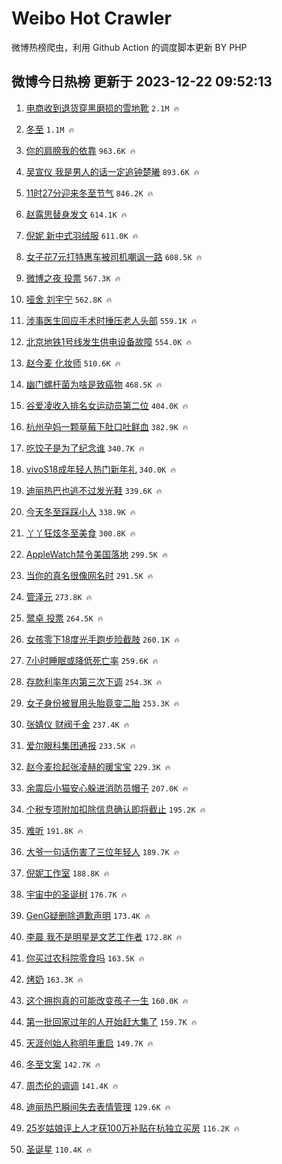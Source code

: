 # Weibo Hot Crawler 



微博热榜爬虫，利用 Github Action 的调度脚本更新 BY PHP 


## 微博今日热榜 更新于 2023-12-22 09:52:13 
1. [电商收到退货穿黑磨损的雪地靴](https://s.weibo.com/weibo?q=%23%E7%94%B5%E5%95%86%E6%94%B6%E5%88%B0%E9%80%80%E8%B4%A7%E7%A9%BF%E9%BB%91%E7%A3%A8%E6%8D%9F%E7%9A%84%E9%9B%AA%E5%9C%B0%E9%9D%B4%23&t=31&band_rank=1&Refer=top) `2.1M 🔥` 

1. [冬至](https://s.weibo.com/weibo?q=%E5%86%AC%E8%87%B3&t=31&band_rank=2&Refer=top) `1.1M 🔥` 

1. [你的肩膀我的依靠](https://s.weibo.com/weibo?q=%23%E4%BD%A0%E7%9A%84%E8%82%A9%E8%86%80%E6%88%91%E7%9A%84%E4%BE%9D%E9%9D%A0%23&t=31&band_rank=3&Refer=top) `963.6K 🔥` 

1. [吴宣仪 我是男人的话一定追钟楚曦](https://s.weibo.com/weibo?q=%E5%90%B4%E5%AE%A3%E4%BB%AA%20%E6%88%91%E6%98%AF%E7%94%B7%E4%BA%BA%E7%9A%84%E8%AF%9D%E4%B8%80%E5%AE%9A%E8%BF%BD%E9%92%9F%E6%A5%9A%E6%9B%A6&t=31&band_rank=4&Refer=top) `893.6K 🔥` 

1. [11时27分迎来冬至节气](https://s.weibo.com/weibo?q=%2311%E6%97%B627%E5%88%86%E8%BF%8E%E6%9D%A5%E5%86%AC%E8%87%B3%E8%8A%82%E6%B0%94%23&t=31&band_rank=5&Refer=top) `846.2K 🔥` 

1. [赵露思替身发文](https://s.weibo.com/weibo?q=%23%E8%B5%B5%E9%9C%B2%E6%80%9D%E6%9B%BF%E8%BA%AB%E5%8F%91%E6%96%87%23&t=31&band_rank=6&Refer=top) `614.1K 🔥` 

1. [倪妮 新中式羽绒服](https://s.weibo.com/weibo?q=%E5%80%AA%E5%A6%AE%20%E6%96%B0%E4%B8%AD%E5%BC%8F%E7%BE%BD%E7%BB%92%E6%9C%8D&t=31&band_rank=7&Refer=top) `611.0K 🔥` 

1. [女子花7元打特惠车被司机嘲讽一路](https://s.weibo.com/weibo?q=%23%E5%A5%B3%E5%AD%90%E8%8A%B17%E5%85%83%E6%89%93%E7%89%B9%E6%83%A0%E8%BD%A6%E8%A2%AB%E5%8F%B8%E6%9C%BA%E5%98%B2%E8%AE%BD%E4%B8%80%E8%B7%AF%23&t=31&band_rank=8&Refer=top) `608.5K 🔥` 

1. [微博之夜 投票](https://s.weibo.com/weibo?q=%E5%BE%AE%E5%8D%9A%E4%B9%8B%E5%A4%9C%20%E6%8A%95%E7%A5%A8&t=31&band_rank=9&Refer=top) `567.3K 🔥` 

1. [哑舍 刘宇宁](https://s.weibo.com/weibo?q=%E5%93%91%E8%88%8D%20%E5%88%98%E5%AE%87%E5%AE%81&t=31&band_rank=10&Refer=top) `562.8K 🔥` 

1. [涉事医生回应手术时捶压老人头部](https://s.weibo.com/weibo?q=%23%E6%B6%89%E4%BA%8B%E5%8C%BB%E7%94%9F%E5%9B%9E%E5%BA%94%E6%89%8B%E6%9C%AF%E6%97%B6%E6%8D%B6%E5%8E%8B%E8%80%81%E4%BA%BA%E5%A4%B4%E9%83%A8%23&t=31&band_rank=11&Refer=top) `559.1K 🔥` 

1. [北京地铁1号线发生供电设备故障](https://s.weibo.com/weibo?q=%23%E5%8C%97%E4%BA%AC%E5%9C%B0%E9%93%811%E5%8F%B7%E7%BA%BF%E5%8F%91%E7%94%9F%E4%BE%9B%E7%94%B5%E8%AE%BE%E5%A4%87%E6%95%85%E9%9A%9C%23&t=31&band_rank=12&Refer=top) `554.0K 🔥` 

1. [赵今麦 化妆师](https://s.weibo.com/weibo?q=%E8%B5%B5%E4%BB%8A%E9%BA%A6%20%E5%8C%96%E5%A6%86%E5%B8%88&t=31&band_rank=13&Refer=top) `510.6K 🔥` 

1. [幽门螺杆菌为啥是致癌物](https://s.weibo.com/weibo?q=%23%E5%B9%BD%E9%97%A8%E8%9E%BA%E6%9D%86%E8%8F%8C%E4%B8%BA%E5%95%A5%E6%98%AF%E8%87%B4%E7%99%8C%E7%89%A9%23&t=31&band_rank=14&Refer=top) `468.5K 🔥` 

1. [谷爱凌收入排名女运动员第二位](https://s.weibo.com/weibo?q=%23%E8%B0%B7%E7%88%B1%E5%87%8C%E6%94%B6%E5%85%A5%E6%8E%92%E5%90%8D%E5%A5%B3%E8%BF%90%E5%8A%A8%E5%91%98%E7%AC%AC%E4%BA%8C%E4%BD%8D%23&t=31&band_rank=15&Refer=top) `404.0K 🔥` 

1. [杭州孕妈一颗草莓下肚口吐鲜血](https://s.weibo.com/weibo?q=%23%E6%9D%AD%E5%B7%9E%E5%AD%95%E5%A6%88%E4%B8%80%E9%A2%97%E8%8D%89%E8%8E%93%E4%B8%8B%E8%82%9A%E5%8F%A3%E5%90%90%E9%B2%9C%E8%A1%80%23&t=31&band_rank=16&Refer=top) `382.9K 🔥` 

1. [吃饺子是为了纪念谁](https://s.weibo.com/weibo?q=%23%E5%90%83%E9%A5%BA%E5%AD%90%E6%98%AF%E4%B8%BA%E4%BA%86%E7%BA%AA%E5%BF%B5%E8%B0%81%23&t=31&band_rank=17&Refer=top) `340.7K 🔥` 

1. [vivoS18成年轻人热门新年礼](https://s.weibo.com/weibo?q=%23vivoS18%E6%88%90%E5%B9%B4%E8%BD%BB%E4%BA%BA%E7%83%AD%E9%97%A8%E6%96%B0%E5%B9%B4%E7%A4%BC%23&t=31&band_rank=18&Refer=top) `340.0K 🔥` 

1. [迪丽热巴也逃不过发光鞋](https://s.weibo.com/weibo?q=%E8%BF%AA%E4%B8%BD%E7%83%AD%E5%B7%B4%E4%B9%9F%E9%80%83%E4%B8%8D%E8%BF%87%E5%8F%91%E5%85%89%E9%9E%8B&t=31&band_rank=19&Refer=top) `339.6K 🔥` 

1. [今天冬至踩踩小人](https://s.weibo.com/weibo?q=%E4%BB%8A%E5%A4%A9%E5%86%AC%E8%87%B3%E8%B8%A9%E8%B8%A9%E5%B0%8F%E4%BA%BA&t=31&band_rank=20&Refer=top) `338.9K 🔥` 

1. [丫丫狂炫冬至美食](https://s.weibo.com/weibo?q=%23%E4%B8%AB%E4%B8%AB%E7%8B%82%E7%82%AB%E5%86%AC%E8%87%B3%E7%BE%8E%E9%A3%9F%23&t=31&band_rank=21&Refer=top) `300.8K 🔥` 

1. [AppleWatch禁令美国落地](https://s.weibo.com/weibo?q=%23AppleWatch%E7%A6%81%E4%BB%A4%E7%BE%8E%E5%9B%BD%E8%90%BD%E5%9C%B0%23&t=31&band_rank=22&Refer=top) `299.5K 🔥` 

1. [当你的真名很像网名时](https://s.weibo.com/weibo?q=%E5%BD%93%E4%BD%A0%E7%9A%84%E7%9C%9F%E5%90%8D%E5%BE%88%E5%83%8F%E7%BD%91%E5%90%8D%E6%97%B6&t=31&band_rank=23&Refer=top) `291.5K 🔥` 

1. [管泽元](https://s.weibo.com/weibo?q=%E7%AE%A1%E6%B3%BD%E5%85%83&t=31&band_rank=24&Refer=top) `273.8K 🔥` 

1. [鹭卓 投票](https://s.weibo.com/weibo?q=%E9%B9%AD%E5%8D%93%20%E6%8A%95%E7%A5%A8&t=31&band_rank=25&Refer=top) `264.5K 🔥` 

1. [女孩零下18度光手跑步险截肢](https://s.weibo.com/weibo?q=%23%E5%A5%B3%E5%AD%A9%E9%9B%B6%E4%B8%8B18%E5%BA%A6%E5%85%89%E6%89%8B%E8%B7%91%E6%AD%A5%E9%99%A9%E6%88%AA%E8%82%A2%23&t=31&band_rank=26&Refer=top) `260.1K 🔥` 

1. [7小时睡眠或降低死亡率](https://s.weibo.com/weibo?q=%237%E5%B0%8F%E6%97%B6%E7%9D%A1%E7%9C%A0%E6%88%96%E9%99%8D%E4%BD%8E%E6%AD%BB%E4%BA%A1%E7%8E%87%23&t=31&band_rank=27&Refer=top) `259.6K 🔥` 

1. [存款利率年内第三次下调](https://s.weibo.com/weibo?q=%23%E5%AD%98%E6%AC%BE%E5%88%A9%E7%8E%87%E5%B9%B4%E5%86%85%E7%AC%AC%E4%B8%89%E6%AC%A1%E4%B8%8B%E8%B0%83%23&t=31&band_rank=28&Refer=top) `254.3K 🔥` 

1. [女子身份被冒用头胎竟变二胎](https://s.weibo.com/weibo?q=%23%E5%A5%B3%E5%AD%90%E8%BA%AB%E4%BB%BD%E8%A2%AB%E5%86%92%E7%94%A8%E5%A4%B4%E8%83%8E%E7%AB%9F%E5%8F%98%E4%BA%8C%E8%83%8E%23&t=31&band_rank=29&Refer=top) `253.3K 🔥` 

1. [张婧仪 财阀千金](https://s.weibo.com/weibo?q=%E5%BC%A0%E5%A9%A7%E4%BB%AA%20%E8%B4%A2%E9%98%80%E5%8D%83%E9%87%91&t=31&band_rank=30&Refer=top) `237.4K 🔥` 

1. [爱尔眼科集团通报](https://s.weibo.com/weibo?q=%23%E7%88%B1%E5%B0%94%E7%9C%BC%E7%A7%91%E9%9B%86%E5%9B%A2%E9%80%9A%E6%8A%A5%23&t=31&band_rank=31&Refer=top) `233.5K 🔥` 

1. [赵今麦捡起张凌赫的暖宝宝](https://s.weibo.com/weibo?q=%23%E8%B5%B5%E4%BB%8A%E9%BA%A6%E6%8D%A1%E8%B5%B7%E5%BC%A0%E5%87%8C%E8%B5%AB%E7%9A%84%E6%9A%96%E5%AE%9D%E5%AE%9D%23&t=31&band_rank=32&Refer=top) `229.3K 🔥` 

1. [余震后小猫安心躲进消防员帽子](https://s.weibo.com/weibo?q=%23%E4%BD%99%E9%9C%87%E5%90%8E%E5%B0%8F%E7%8C%AB%E5%AE%89%E5%BF%83%E8%BA%B2%E8%BF%9B%E6%B6%88%E9%98%B2%E5%91%98%E5%B8%BD%E5%AD%90%23&t=31&band_rank=33&Refer=top) `207.0K 🔥` 

1. [个税专项附加扣除信息确认即将截止](https://s.weibo.com/weibo?q=%23%E4%B8%AA%E7%A8%8E%E4%B8%93%E9%A1%B9%E9%99%84%E5%8A%A0%E6%89%A3%E9%99%A4%E4%BF%A1%E6%81%AF%E7%A1%AE%E8%AE%A4%E5%8D%B3%E5%B0%86%E6%88%AA%E6%AD%A2%23&t=31&band_rank=34&Refer=top) `195.2K 🔥` 

1. [难听](https://s.weibo.com/weibo?q=%E9%9A%BE%E5%90%AC&t=31&band_rank=35&Refer=top) `191.8K 🔥` 

1. [大爷一句话伤害了三位年轻人](https://s.weibo.com/weibo?q=%E5%A4%A7%E7%88%B7%E4%B8%80%E5%8F%A5%E8%AF%9D%E4%BC%A4%E5%AE%B3%E4%BA%86%E4%B8%89%E4%BD%8D%E5%B9%B4%E8%BD%BB%E4%BA%BA&t=31&band_rank=36&Refer=top) `189.7K 🔥` 

1. [倪妮工作室](https://s.weibo.com/weibo?q=%E5%80%AA%E5%A6%AE%E5%B7%A5%E4%BD%9C%E5%AE%A4&t=31&band_rank=37&Refer=top) `188.8K 🔥` 

1. [宇宙中的圣诞树](https://s.weibo.com/weibo?q=%E5%AE%87%E5%AE%99%E4%B8%AD%E7%9A%84%E5%9C%A3%E8%AF%9E%E6%A0%91&t=31&band_rank=38&Refer=top) `176.7K 🔥` 

1. [GenG疑删除道歉声明](https://s.weibo.com/weibo?q=%23GenG%E7%96%91%E5%88%A0%E9%99%A4%E9%81%93%E6%AD%89%E5%A3%B0%E6%98%8E%23&t=31&band_rank=39&Refer=top) `173.4K 🔥` 

1. [李晨 我不是明星是文艺工作者](https://s.weibo.com/weibo?q=%E6%9D%8E%E6%99%A8%20%E6%88%91%E4%B8%8D%E6%98%AF%E6%98%8E%E6%98%9F%E6%98%AF%E6%96%87%E8%89%BA%E5%B7%A5%E4%BD%9C%E8%80%85&t=31&band_rank=40&Refer=top) `172.8K 🔥` 

1. [你买过农科院零食吗](https://s.weibo.com/weibo?q=%23%E4%BD%A0%E4%B9%B0%E8%BF%87%E5%86%9C%E7%A7%91%E9%99%A2%E9%9B%B6%E9%A3%9F%E5%90%97%23&t=31&band_rank=41&Refer=top) `163.5K 🔥` 

1. [烤奶](https://s.weibo.com/weibo?q=%E7%83%A4%E5%A5%B6&t=31&band_rank=42&Refer=top) `163.3K 🔥` 

1. [这个拥抱真的可能改变孩子一生](https://s.weibo.com/weibo?q=%E8%BF%99%E4%B8%AA%E6%8B%A5%E6%8A%B1%E7%9C%9F%E7%9A%84%E5%8F%AF%E8%83%BD%E6%94%B9%E5%8F%98%E5%AD%A9%E5%AD%90%E4%B8%80%E7%94%9F&t=31&band_rank=43&Refer=top) `160.0K 🔥` 

1. [第一批回家过年的人开始赶大集了](https://s.weibo.com/weibo?q=%23%E7%AC%AC%E4%B8%80%E6%89%B9%E5%9B%9E%E5%AE%B6%E8%BF%87%E5%B9%B4%E7%9A%84%E4%BA%BA%E5%BC%80%E5%A7%8B%E8%B5%B6%E5%A4%A7%E9%9B%86%E4%BA%86%23&t=31&band_rank=44&Refer=top) `159.7K 🔥` 

1. [天涯创始人称明年重启](https://s.weibo.com/weibo?q=%23%E5%A4%A9%E6%B6%AF%E5%88%9B%E5%A7%8B%E4%BA%BA%E7%A7%B0%E6%98%8E%E5%B9%B4%E9%87%8D%E5%90%AF%23&t=31&band_rank=45&Refer=top) `149.7K 🔥` 

1. [冬至文案](https://s.weibo.com/weibo?q=%E5%86%AC%E8%87%B3%E6%96%87%E6%A1%88&t=31&band_rank=46&Refer=top) `142.7K 🔥` 

1. [周杰伦的调调](https://s.weibo.com/weibo?q=%E5%91%A8%E6%9D%B0%E4%BC%A6%E7%9A%84%E8%B0%83%E8%B0%83&t=31&band_rank=47&Refer=top) `141.4K 🔥` 

1. [迪丽热巴瞬间失去表情管理](https://s.weibo.com/weibo?q=%E8%BF%AA%E4%B8%BD%E7%83%AD%E5%B7%B4%E7%9E%AC%E9%97%B4%E5%A4%B1%E5%8E%BB%E8%A1%A8%E6%83%85%E7%AE%A1%E7%90%86&t=31&band_rank=48&Refer=top) `129.6K 🔥` 

1. [25岁姑娘评上人才获100万补贴在杭独立买房](https://s.weibo.com/weibo?q=%2325%E5%B2%81%E5%A7%91%E5%A8%98%E8%AF%84%E4%B8%8A%E4%BA%BA%E6%89%8D%E8%8E%B7100%E4%B8%87%E8%A1%A5%E8%B4%B4%E5%9C%A8%E6%9D%AD%E7%8B%AC%E7%AB%8B%E4%B9%B0%E6%88%BF%23&t=31&band_rank=49&Refer=top) `116.2K 🔥` 

1. [圣诞星](https://s.weibo.com/weibo?q=%E5%9C%A3%E8%AF%9E%E6%98%9F&t=31&band_rank=50&Refer=top) `110.4K 🔥` 

